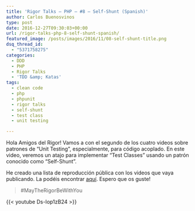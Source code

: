 ```yaml
---
title: 'Rigor Talks – PHP – #8 – Self-Shunt (Spanish)'
author: Carlos Buenosvinos
type: post
date: 2016-12-27T09:30:03+00:00
url: /rigor-talks-php-8-self-shunt-spanish/
featured_image: /posts/images/2016/11/08-self-shunt-title.png
dsq_thread_id:
  - "5371758275"
categories:
  - DDD
  - PHP
  - Rigor Talks
  - 'TDD &amp; Katas'
tags:
  - clean code
  - php
  - phpunit
  - rigor talks
  - self-shunt
  - test class
  - unit testing

---
```

Hola Amigos del Rigor! Vamos a con el segundo de los cuatro videos sobre patrones de &#8220;Unit Testing&#8221;, especialmente, para código acoplado. En este video, veremos un atajo para implementar &#8220;Test Classes&#8221; usando un patrón conocido como &#8220;Self-Shunt&#8221;.

He creado una lista de reproducción pública con los videos que vaya publicando. La podéis encontrar <a href="https://www.youtube.com/playlist?list=PLfgj7DYkKH3Cd8bdu5SIHGYXh_bPV2idP" target="_blank">aquí</a>. Espero que os guste!

> #MayTheRigorBeWithYou

<!--more-->

{{< youtube Ds-Iop1zB24 >}}